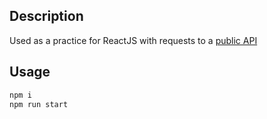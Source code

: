 ## Description
Used as a practice for ReactJS with requests to a [public API](https://sv443.net/jokeapi)

## Usage
```javascript
npm i
npm run start
```

